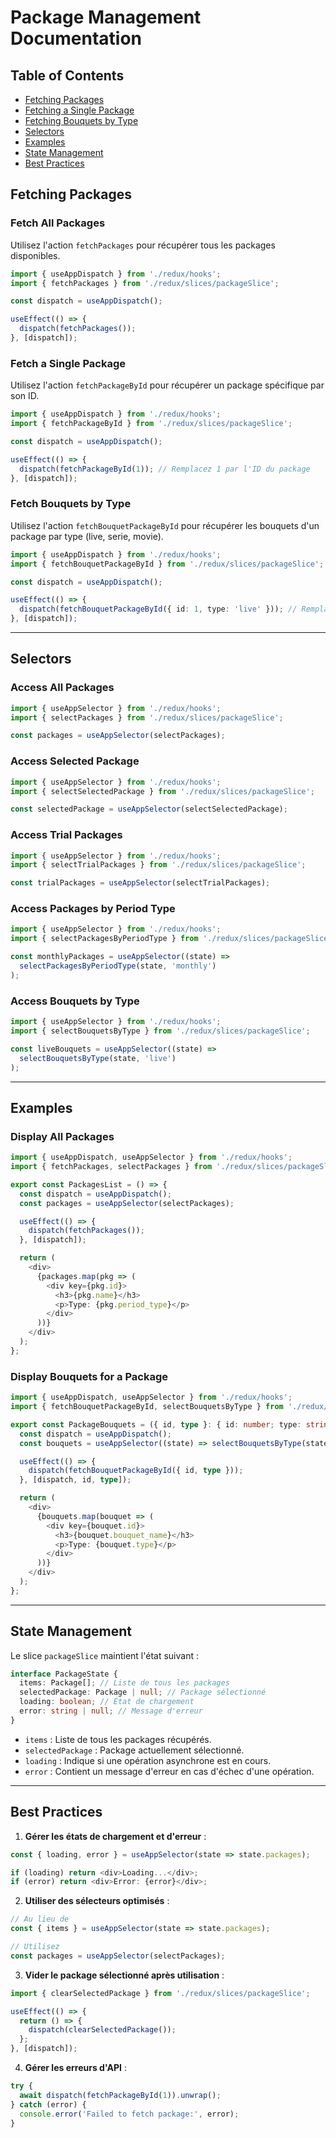# Package Management Documentation

## Table of Contents
- [Fetching Packages](#fetching-packages)
- [Fetching a Single Package](#fetching-a-single-package)
- [Fetching Bouquets by Type](#fetching-bouquets-by-type)
- [Selectors](#selectors)
- [Examples](#examples)
- [State Management](#state-management)
- [Best Practices](#best-practices)

## Fetching Packages

### Fetch All Packages
Utilisez l'action `fetchPackages` pour récupérer tous les packages disponibles.

```typescript
import { useAppDispatch } from './redux/hooks';
import { fetchPackages } from './redux/slices/packageSlice';

const dispatch = useAppDispatch();

useEffect(() => {
  dispatch(fetchPackages());
}, [dispatch]);
```

### Fetch a Single Package
Utilisez l'action `fetchPackageById` pour récupérer un package spécifique par son ID.

```typescript
import { useAppDispatch } from './redux/hooks';
import { fetchPackageById } from './redux/slices/packageSlice';

const dispatch = useAppDispatch();

useEffect(() => {
  dispatch(fetchPackageById(1)); // Remplacez 1 par l'ID du package
}, [dispatch]);
```

### Fetch Bouquets by Type
Utilisez l'action `fetchBouquetPackageById` pour récupérer les bouquets d'un package par type (live, serie, movie).

```typescript
import { useAppDispatch } from './redux/hooks';
import { fetchBouquetPackageById } from './redux/slices/packageSlice';

const dispatch = useAppDispatch();

useEffect(() => {
  dispatch(fetchBouquetPackageById({ id: 1, type: 'live' })); // Remplacez 1 par l'ID du package
}, [dispatch]);
```

---

## Selectors

### Access All Packages
```typescript
import { useAppSelector } from './redux/hooks';
import { selectPackages } from './redux/slices/packageSlice';

const packages = useAppSelector(selectPackages);
```

### Access Selected Package
```typescript
import { useAppSelector } from './redux/hooks';
import { selectSelectedPackage } from './redux/slices/packageSlice';

const selectedPackage = useAppSelector(selectSelectedPackage);
```

### Access Trial Packages
```typescript
import { useAppSelector } from './redux/hooks';
import { selectTrialPackages } from './redux/slices/packageSlice';

const trialPackages = useAppSelector(selectTrialPackages);
```

### Access Packages by Period Type
```typescript
import { useAppSelector } from './redux/hooks';
import { selectPackagesByPeriodType } from './redux/slices/packageSlice';

const monthlyPackages = useAppSelector((state) => 
  selectPackagesByPeriodType(state, 'monthly')
);
```

### Access Bouquets by Type
```typescript
import { useAppSelector } from './redux/hooks';
import { selectBouquetsByType } from './redux/slices/packageSlice';

const liveBouquets = useAppSelector((state) => 
  selectBouquetsByType(state, 'live')
);
```

---

## Examples

### Display All Packages
```typescript
import { useAppDispatch, useAppSelector } from './redux/hooks';
import { fetchPackages, selectPackages } from './redux/slices/packageSlice';

export const PackagesList = () => {
  const dispatch = useAppDispatch();
  const packages = useAppSelector(selectPackages);

  useEffect(() => {
    dispatch(fetchPackages());
  }, [dispatch]);

  return (
    <div>
      {packages.map(pkg => (
        <div key={pkg.id}>
          <h3>{pkg.name}</h3>
          <p>Type: {pkg.period_type}</p>
        </div>
      ))}
    </div>
  );
};
```

### Display Bouquets for a Package
```typescript
import { useAppDispatch, useAppSelector } from './redux/hooks';
import { fetchBouquetPackageById, selectBouquetsByType } from './redux/slices/packageSlice';

export const PackageBouquets = ({ id, type }: { id: number; type: string }) => {
  const dispatch = useAppDispatch();
  const bouquets = useAppSelector((state) => selectBouquetsByType(state, type));

  useEffect(() => {
    dispatch(fetchBouquetPackageById({ id, type }));
  }, [dispatch, id, type]);

  return (
    <div>
      {bouquets.map(bouquet => (
        <div key={bouquet.id}>
          <h3>{bouquet.bouquet_name}</h3>
          <p>Type: {bouquet.type}</p>
        </div>
      ))}
    </div>
  );
};
```

---

## State Management

Le slice `packageSlice` maintient l'état suivant :
```typescript
interface PackageState {
  items: Package[]; // Liste de tous les packages
  selectedPackage: Package | null; // Package sélectionné
  loading: boolean; // État de chargement
  error: string | null; // Message d'erreur
}
```

- `items` : Liste de tous les packages récupérés.
- `selectedPackage` : Package actuellement sélectionné.
- `loading` : Indique si une opération asynchrone est en cours.
- `error` : Contient un message d'erreur en cas d'échec d'une opération.

---

## Best Practices

1. **Gérer les états de chargement et d'erreur** :
```typescript
const { loading, error } = useAppSelector(state => state.packages);

if (loading) return <div>Loading...</div>;
if (error) return <div>Error: {error}</div>;
```

2. **Utiliser des sélecteurs optimisés** :
```typescript
// Au lieu de
const { items } = useAppSelector(state => state.packages);

// Utilisez
const packages = useAppSelector(selectPackages);
```

3. **Vider le package sélectionné après utilisation** :
```typescript
import { clearSelectedPackage } from './redux/slices/packageSlice';

useEffect(() => {
  return () => {
    dispatch(clearSelectedPackage());
  };
}, [dispatch]);
```

4. **Gérer les erreurs d'API** :
```typescript
try {
  await dispatch(fetchPackageById(1)).unwrap();
} catch (error) {
  console.error('Failed to fetch package:', error);
}
```